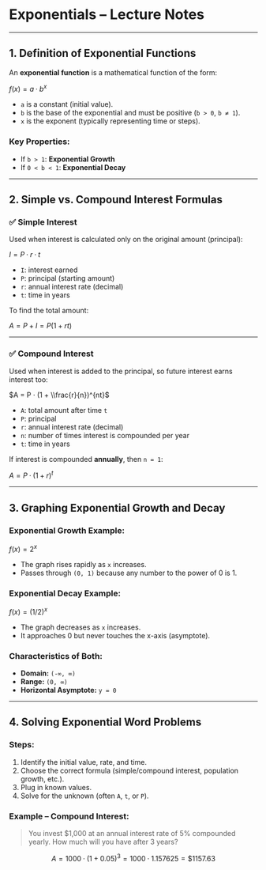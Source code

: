 
# Exponentials – Lecture Notes

---

## 1. Definition of Exponential Functions

An **exponential function** is a mathematical function of the form:


$f(x) = a · b^x$


- `a` is a constant (initial value).
- `b` is the base of the exponential and must be positive (`b > 0`, `b ≠ 1`).
- `x` is the exponent (typically representing time or steps).

### Key Properties:
- If `b > 1`: **Exponential Growth**
- If `0 < b < 1`: **Exponential Decay**

---

## 2. Simple vs. Compound Interest Formulas

### ✅ Simple Interest

Used when interest is calculated only on the original amount (principal):

$I = P · r · t$

- `I`: interest earned
- `P`: principal (starting amount)
- `r`: annual interest rate (decimal)
- `t`: time in years

To find the total amount:

$A = P + I = P(1 + rt)$

---

### ✅ Compound Interest

Used when interest is added to the principal, so future interest earns interest too:


$A = P · (1 + \\frac{r}{n})^{nt}$

- `A`: total amount after time `t`
- `P`: principal
- `r`: annual interest rate (decimal)
- `n`: number of times interest is compounded per year
- `t`: time in years

If interest is compounded **annually**, then `n = 1`:

$A = P · (1 + r)^{t}$


---

## 3. Graphing Exponential Growth and Decay

### Exponential Growth Example:

$f(x) = 2^x$

- The graph rises rapidly as `x` increases.
- Passes through `(0, 1)` because any number to the power of 0 is 1.

### Exponential Decay Example:

$f(x) = (1/2)^x$

- The graph decreases as `x` increases.
- It approaches 0 but never touches the x-axis (asymptote).

### Characteristics of Both:
- **Domain:** `(-∞, ∞)`
- **Range:** `(0, ∞)`
- **Horizontal Asymptote:** `y = 0`

---

## 4. Solving Exponential Word Problems

### Steps:
1. Identify the initial value, rate, and time.
2. Choose the correct formula (simple/compound interest, population growth, etc.).
3. Plug in known values.
4. Solve for the unknown (often `A`, `t`, or `P`).

### Example – Compound Interest:
> You invest $1,000 at an annual interest rate of 5% compounded yearly. How much will you have after 3 years?

$$A = 1000 · (1 + 0.05)^3 = 1000 · 1.157625 = \$1157.63$$
